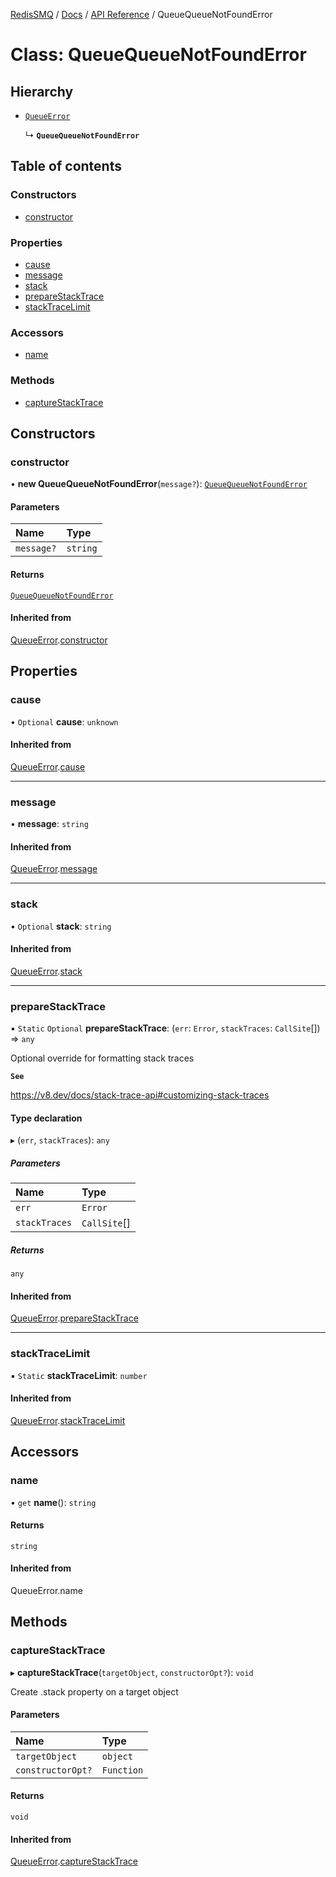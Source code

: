 [RedisSMQ](../../../README.md) / [Docs](../../README.md) / [API Reference](../README.md) / QueueQueueNotFoundError

# Class: QueueQueueNotFoundError

## Hierarchy

- [`QueueError`](QueueError.md)

  ↳ **`QueueQueueNotFoundError`**

## Table of contents

### Constructors

- [constructor](QueueQueueNotFoundError.md#constructor)

### Properties

- [cause](QueueQueueNotFoundError.md#cause)
- [message](QueueQueueNotFoundError.md#message)
- [stack](QueueQueueNotFoundError.md#stack)
- [prepareStackTrace](QueueQueueNotFoundError.md#preparestacktrace)
- [stackTraceLimit](QueueQueueNotFoundError.md#stacktracelimit)

### Accessors

- [name](QueueQueueNotFoundError.md#name)

### Methods

- [captureStackTrace](QueueQueueNotFoundError.md#capturestacktrace)

## Constructors

### constructor

• **new QueueQueueNotFoundError**(`message?`): [`QueueQueueNotFoundError`](QueueQueueNotFoundError.md)

#### Parameters

| Name | Type |
| :------ | :------ |
| `message?` | `string` |

#### Returns

[`QueueQueueNotFoundError`](QueueQueueNotFoundError.md)

#### Inherited from

[QueueError](QueueError.md).[constructor](QueueError.md#constructor)

## Properties

### cause

• `Optional` **cause**: `unknown`

#### Inherited from

[QueueError](QueueError.md).[cause](QueueError.md#cause)

___

### message

• **message**: `string`

#### Inherited from

[QueueError](QueueError.md).[message](QueueError.md#message)

___

### stack

• `Optional` **stack**: `string`

#### Inherited from

[QueueError](QueueError.md).[stack](QueueError.md#stack)

___

### prepareStackTrace

▪ `Static` `Optional` **prepareStackTrace**: (`err`: `Error`, `stackTraces`: `CallSite`[]) => `any`

Optional override for formatting stack traces

**`See`**

https://v8.dev/docs/stack-trace-api#customizing-stack-traces

#### Type declaration

▸ (`err`, `stackTraces`): `any`

##### Parameters

| Name | Type |
| :------ | :------ |
| `err` | `Error` |
| `stackTraces` | `CallSite`[] |

##### Returns

`any`

#### Inherited from

[QueueError](QueueError.md).[prepareStackTrace](QueueError.md#preparestacktrace)

___

### stackTraceLimit

▪ `Static` **stackTraceLimit**: `number`

#### Inherited from

[QueueError](QueueError.md).[stackTraceLimit](QueueError.md#stacktracelimit)

## Accessors

### name

• `get` **name**(): `string`

#### Returns

`string`

#### Inherited from

QueueError.name

## Methods

### captureStackTrace

▸ **captureStackTrace**(`targetObject`, `constructorOpt?`): `void`

Create .stack property on a target object

#### Parameters

| Name | Type |
| :------ | :------ |
| `targetObject` | `object` |
| `constructorOpt?` | `Function` |

#### Returns

`void`

#### Inherited from

[QueueError](QueueError.md).[captureStackTrace](QueueError.md#capturestacktrace)
